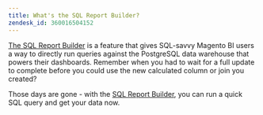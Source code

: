 ```yaml
---
title: What's the SQL Report Builder?
zendesk_id: 360016504152
---
```


[The SQL Report Builder](../data-analyst/dev-reports/sql-rpt-bldr.md) is a feature that gives SQL-savvy Magento BI users a way to directly run queries against the PostgreSQL data warehouse that powers their dashboards. Remember when you had to wait for a full update to complete before you could use the new calculated column or join you created?

Those days are gone - with the [SQL Report Builder](../data-analyst/dev-reports/sql-rpt-bldr.md), you can run a quick SQL query and get your data now.
